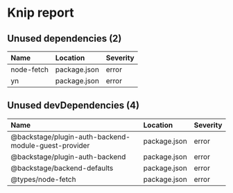# Knip report

## Unused dependencies (2)

| Name       | Location     | Severity |
| :--------- | :----------- | :------- |
| node-fetch | package.json | error    |
| yn         | package.json | error    |

## Unused devDependencies (4)

| Name                                                 | Location     | Severity |
| :--------------------------------------------------- | :----------- | :------- |
| @backstage/plugin-auth-backend-module-guest-provider | package.json | error    |
| @backstage/plugin-auth-backend                       | package.json | error    |
| @backstage/backend-defaults                          | package.json | error    |
| @types/node-fetch                                    | package.json | error    |
